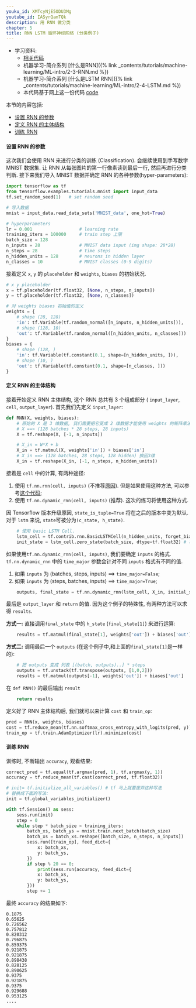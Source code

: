 ```yaml
---
youku_id: XMTcyNjE5ODU3Mg
youtube_id: IASyrQamTQk
description: 用 RNN 做分类
chapter: 5
title: RNN LSTM 循环神经网络 (分类例子)
---
```

* 学习资料:
  * [相关代码](https://github.com/MorvanZhou/tutorials/tree/master/tensorflowTUT/tf20_RNN2)
  * 机器学习-简介系列 [什么是RNN]({% link _contents/tutorials/machine-learning/ML-intro/2-3-RNN.md %})
  * 机器学习-简介系列 [什么是LSTM RNN]({% link _contents/tutorials/machine-learning/ML-intro/2-4-LSTM.md %})
  * 本代码基于网上这一份代码 [code](https://github.com/aymericdamien/TensorFlow-Examples/blob/master/examples/3_NeuralNetworks/recurrent_network.py)

本节的内容包括:

* [设置 RNN 的参数](#hyperparameters)
* [定义 RNN 的主体结构](#RNN)
* [训练 RNN](#train)

<h4 class="tut-h4-pad" id="hyperparameters">设置 RNN 的参数</h4>

这次我们会使用 RNN 来进行分类的训练 (Classification). 会继续使用到手写数字 MNIST 数据集. 让 RNN 从每张图片的第一行像素读到最后一行, 然后再进行分类判断.
接下来我们导入 MNIST 数据并确定 RNN 的各种参数(hyper-parameters):
  
```python
import tensorflow as tf
from tensorflow.examples.tutorials.mnist import input_data
tf.set_random_seed(1)   # set random seed

# 导入数据
mnist = input_data.read_data_sets('MNIST_data', one_hot=True)

# hyperparameters
lr = 0.001                  # learning rate
training_iters = 100000     # train step 上限
batch_size = 128            
n_inputs = 28               # MNIST data input (img shape: 28*28)
n_steps = 28                # time steps
n_hidden_units = 128        # neurons in hidden layer
n_classes = 10              # MNIST classes (0-9 digits)
```

接着定义 `x`, `y` 的 `placeholder` 和 `weights`, `biases` 的初始状况.

```python
# x y placeholder
x = tf.placeholder(tf.float32, [None, n_steps, n_inputs])
y = tf.placeholder(tf.float32, [None, n_classes])

# 对 weights biases 初始值的定义
weights = {
    # shape (28, 128)
    'in': tf.Variable(tf.random_normal([n_inputs, n_hidden_units])),
    # shape (128, 10)
    'out': tf.Variable(tf.random_normal([n_hidden_units, n_classes]))
}
biases = {
    # shape (128, )
    'in': tf.Variable(tf.constant(0.1, shape=[n_hidden_units, ])),
    # shape (10, )
    'out': tf.Variable(tf.constant(0.1, shape=[n_classes, ]))
}
```

<h4 class="tut-h4-pad" id="RNN">定义 RNN 的主体结构</h4>

接着开始定义 RNN 主体结构, 这个 RNN 总共有 3 个组成部分 ( `input_layer`, `cell`, `output_layer`). 首先我们先定义 `input_layer`:

```python
def RNN(X, weights, biases):
    # 原始的 X 是 3 维数据, 我们需要把它变成 2 维数据才能使用 weights 的矩阵乘法
    # X ==> (128 batches * 28 steps, 28 inputs)
    X = tf.reshape(X, [-1, n_inputs])

    # X_in = W*X + b
    X_in = tf.matmul(X, weights['in']) + biases['in']
    # X_in ==> (128 batches, 28 steps, 128 hidden) 换回3维
    X_in = tf.reshape(X_in, [-1, n_steps, n_hidden_units])
```

接着是 `cell` 中的计算, 有两种途径:

1. 使用 `tf.nn.rnn(cell, inputs)` (不推荐[原因](http://www.wildml.com/2016/08/rnns-in-tensorflow-a-practical-guide-and-undocumented-features/)). 但是如果使用这种方法, 可以参考[这个代码](https://github.com/aymericdamien/TensorFlow-Examples/blob/master/examples/3_NeuralNetworks/recurrent_network.py);
2. 使用 `tf.nn.dynamic_rnn(cell, inputs)` (推荐). 这次的练习将使用这种方式.

因 Tensorflow 版本升级原因, `state_is_tuple=True` 将在之后的版本中变为默认. 对于 `lstm` 来说, `state`可被分为`(c_state, h_state)`.

```python
    # 使用 basic LSTM Cell.
    lstm_cell = tf.contrib.rnn.BasicLSTMCell(n_hidden_units, forget_bias=1.0, state_is_tuple=True)
    init_state = lstm_cell.zero_state(batch_size, dtype=tf.float32) # 初始化全零 state
```

如果使用`tf.nn.dynamic_rnn(cell, inputs)`, 我们要确定 `inputs` 的格式. `tf.nn.dynamic_rnn` 中的 `time_major` 参数会针对不同 `inputs` 格式有不同的值.

1. 如果 `inputs` 为 (batches, steps, inputs) ==> `time_major=False`;
2. 如果 `inputs` 为 (steps, batches, inputs) ==> `time_major=True`;

```python
    outputs, final_state = tf.nn.dynamic_rnn(lstm_cell, X_in, initial_state=init_state, time_major=False)
```

最后是 `output_layer` 和 `return` 的值. 因为这个例子的特殊性, 有两种方法可以求得 `results`. 

**方式一:**
直接调用`final_state` 中的 `h_state` (`final_state[1]`) 来进行运算:

```python
    results = tf.matmul(final_state[1], weights['out']) + biases['out']
```

**方式二:**
调用最后一个 `outputs` (在这个例子中,和上面的`final_state[1]`是一样的):

```python
    # 把 outputs 变成 列表 [(batch, outputs)..] * steps
    outputs = tf.unstack(tf.transpose(outputs, [1,0,2]))
    results = tf.matmul(outputs[-1], weights['out']) + biases['out']    #选取最后一个 output
```

在 `def RNN()` 的最后输出 `result`

```python
    return results
```

定义好了 RNN 主体结构后, 我们就可以来计算 `cost` 和 `train_op`:

```python
pred = RNN(x, weights, biases)
cost = tf.reduce_mean(tf.nn.softmax_cross_entropy_with_logits(pred, y))
train_op = tf.train.AdamOptimizer(lr).minimize(cost)
```

<h4 class="tut-h4-pad" id="train">训练 RNN</h4>

训练时, 不断输出 `accuracy`, 观看结果:

```python
correct_pred = tf.equal(tf.argmax(pred, 1), tf.argmax(y, 1))
accuracy = tf.reduce_mean(tf.cast(correct_pred, tf.float32))

# init= tf.initialize_all_variables() # tf 马上就要废弃这种写法
# 替换成下面的写法:
init = tf.global_variables_initializer()

with tf.Session() as sess:
    sess.run(init)
    step = 0
    while step * batch_size < training_iters:
        batch_xs, batch_ys = mnist.train.next_batch(batch_size)
        batch_xs = batch_xs.reshape([batch_size, n_steps, n_inputs])
        sess.run([train_op], feed_dict={
            x: batch_xs,
            y: batch_ys,
        })
        if step % 20 == 0:
            print(sess.run(accuracy, feed_dict={
            x: batch_xs,
            y: batch_ys,
        }))
        step += 1
```

最终 `accuracy` 的结果如下:

```
0.1875
0.65625
0.726562
0.757812
0.820312
0.796875
0.859375
0.921875
0.921875
0.898438
0.828125
0.890625
0.9375
0.921875
0.9375
0.929688
0.953125
....
```
